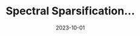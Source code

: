 ---
authors: Yulun Tian, Jonathan How
buttons:
- type: paper
  url: https://...
- type: video
  url: https://...
- type: code
  url: https://...
category: conferences
collection: publications
date: '2023-10-01'
header:
  teaser: /images/default-thumbnail.png
permalink: /publication/spectral-sparsification
title: Spectral Sparsification...
venue: IEEE T-RO, 2023 (To Appear)
---